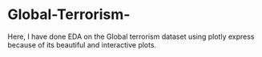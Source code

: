 # Global-Terrorism-
Here, I have done EDA on the Global terrorism dataset using plotly express because of its beautiful and interactive plots.
